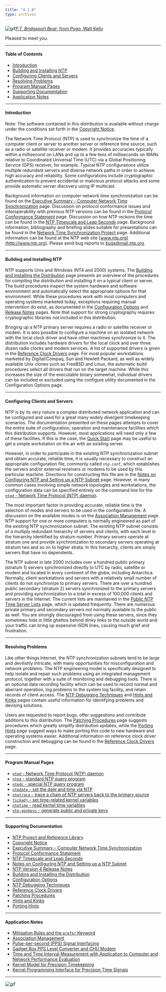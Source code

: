 ```yaml
---
title: "4.1.0"
type: archives
---
```


![gif](/archives/pic/barnstable.gif)[_P.T. Bridgeport Bear_; from _Pogo_, Walt Kelly](/reflib/pictures)

Pleased to meet you.  

* * *

#### Table of Contents

*  [Introduction](/archives/4.1.0/#introduction)
*  [Building and Installing NTP](/archives/4.1.0/#building-and-installing-ntp)
*  [Configuring Clients and Servers](/archives/4.1.0/#configuring-clients-and-servers)
*  [Resolving Problems](/archives/4.1.0/#resolving-problems)
*  [Program Manual Pages](/archives/4.1.0/#program-manual-pages)
*  [Supporting Documentation](/archives/4.1.0/#supporting-documentation)
*  [Application Notes](/archives/4.1.0/#application-notes)

* * *

#### Introduction

Note: The software contained in this distribution is available without charge under the conditions set forth in the [Copyright Notice](/archives/4.1.0/copyright).

The Network Time Protocol (NTP) is used to synchronize the time of a computer client or server to another server or reference time source, such as a radio or satellite receiver or modem. It provides accuracies typically within a millisecond on LANs and up to a few tens of milliseconds on WANs relative to Coordinated Universal Time (UTC) via a Global Positioning Service (GPS) receiver, for example. Typical NTP configurations utilize multiple redundant servers and diverse network paths in order to achieve high accuracy and reliability. Some configurations include cryptographic authentication to prevent accidental or malicious protocol attacks and some provide automatic server discovery using IP multicast.

Background information on computer network time synchronization can be found on the [Executive Summary - Computer Network Time Synchronization](/archives/4.1.0/exec) page. Discussion on protocol conformance issues and interoperability with previous NTP versions can be found in the [Protocol Conformance Statement](/archives/4.1.0/biblio) page. Discussion on how NTP reckons the time can be found in the [NTP Timescale and Leap Seconds](/archives/4.1.0/leap) page. Background information, bibliography and briefing slides suitable for presentations can be found in the [Network Time Synchronization Project](/reflib/ntp) page. Additional information can be found at the NTP web site [www.ntp.org](http://www.ntp.org). Please send bug reports to [<bugs@mail.ntp.org>](mailto:bugs@mail.ntp.org).

* * *

#### Building and Installing NTP

NTP supports Unix and Windows (NT4 and 2000) systems. The [Building and Installing the Distribution](/archives/4.1.0/build) page presents an overview of the procedures for compiling the distribution and installing it on a typical client or server. The build procedures inspect the system hardware and software environment and automatically select the appropriate options for that environment. While these procedures work with most computers and operating systems marketed today, exceptions requiring manual intervention do exist, as documented in the [Configuration Options](/archives/4.1.0/config) and [Release Notes](/archives/4.1.0/release) pages. Note that support for strong cryptography requires cryptographic libraries not included in this distribution.

Bringing up a NTP primary server requires a radio or satellite receiver or modem. It is also possible to configure a machine on an isolated network with the local clock driver and have other machines synchronize to it. The distribution includes hardware drivers for the local clock and over three dozen radio clocks and modem services. A list of supported drivers is given in the [Reference Clock Drivers](/archives/4.1.0/refclock) page. For most popular workstations marketed by Digital/Compaq, Sun and Hewlett Packard, as well as widely available Unix clones such as FreeBSD and Linux, the automatic build procedures select all drivers that run on the target machine. While this increases the size of the executable binary somewhat, individual drivers can be included or excluded using the configure utility documented in the Configuration Options page.

* * *

#### Configuring Clients and Servers

NTP is by its very nature a complex distributed network application and can be configured and used for a great many widely divergent timekeeping scenarios. The documentation presented on these pages attempts to cover the entire suite of configuration, operation and maintenance facilities which this distribution supports. However, most applications will need only a few of these facilities. If this is the case, the [Quick Start](/archives/4.1.0/quick) page may be useful to get a simple workstation on the air with an existing server.

However, in order to participate in the existing NTP synchronization subnet and obtain accurate, reliable time, it is usually necessary to construct an appropriate configuration file, commonly called <code>ntp.conf</code>, which establishes the servers and/or external receivers or modems to be used by this particular machine. Directions for constructing this file are in the [Notes on Configuring NTP and Setting up a NTP Subnet](/archives/4.1.0/notes) page. However, in many common cases involving simple network topologies and workstations, the configuration data can be specified entirely on the command line for the [<code>ntpd</code> - Network Time Protocol (NTP) daemon](/archives/4.1.0/ntpd).

The most important factor in providing accurate, reliable time is the selection of modes and servers to be used in the configuration file. A discussion on the available modes is on the [Association Management](/archives/4.1.0/assoc) page. NTP support for one or more computers is normally engineered as part of the existing NTP synchronization subnet. The existing NTP subnet consists of a multiply redundant hierarchy of servers and clients, with each level in the hierarchy identified by stratum number. Primary servers operate at stratum one and provide synchronization to secondary servers operating at stratum two and so on to higher strata. In this hierarchy, clients are simply servers that have no dependents.

The NTP subnet in late 2000 includes over a hundred public primary (stratum 1) servers synchronized directly to UTC by radio, satellite or modem and located in every continent of the globe, including Antarctica. Normally, client workstations and servers with a relatively small number of clients do not synchronize to primary servers. There are over a hundred public secondary (stratum 2) servers synchronized to the primary servers and providing synchronization to a total in excess of 100,000 clients and servers in the Internet. The current lists are maintained in the [Public NTP Time Server Lists](http://support.ntp.org/bin/view/Servers/WebHome) page, which is updated frequently. There are numerous private primary and secondary servers not normally available to the public as well. You are strongly discouraged from using these servers, since they sometimes hide in little ghettos behind dinky links to the outside world and your traffic can bring up expensive ISDN lines, causing much grief and frustration.

* * *

#### Resolving Problems

Like other things Internet, the NTP synchronization subnets tend to be large and devilishly intricate, with many opportunities for misconfiguration and network problems. The NTP engineering model is specifically designed to help isolate and repair such problems using an integrated management protocol, together with a suite of monitoring and debugging tools. There is an optional data recording facility which can be used to record normal and aberrant operation, log problems to the system log facility, and retain records of client access. The [NTP Debugging Techniques](/archives/4.1.0/debug) and [Hints and Kinks](/archives/4.1.0/hints) pages contain useful information for identifying problems and devising solutions.

Users are requested to report bugs, offer suggestions and contribute additions to this distribution. The [Patching Procedures](/archives/4.1.0/patches) page suggests procedures which greatly simplify distribution updates, while the [Porting Hints](/archives/4.1.0/porting) page suggest ways to make porting this code to new hardware and operating systems easier. Additional information on reference clock driver construction and debugging can be found in the [Reference Clock Drivers](/archives/4.1.0/refclock) page.

* * *

#### Program Manual Pages

*   [<code>ntpd</code> - Network Time Protocol (NTP) daemon](/archives/4.1.0/ntpd)
*   [<code>ntpq</code> - standard NTP query program](/archives/4.1.0/ntpq)
*   [<code>ntpdc</code> - special NTP query program](/archives/4.1.0/ntpdc)
*   [<code>ntpdate</code> - set the date and time via NTP](/archives/4.1.0/ntpdate)
*   [<code>ntptrace</code> - trace a chain of NTP servers back to the primary source](/archives/4.1.0/ntptrace)
*   [<code>tickadj</code> - set time-related kernel variables](/archives/4.1.0/tickadj)
*   [<code>ntptime</code> - read kernel time variables](/archives/4.1.0/ntptime)
*   [<code>ntp-genkeys</code> - generate public and private keys](/archives/4.1.0/genkeys)

* * *

#### Supporting Documentation

*   [NTP Project and Reference Library](/reflib/ntp)
*   [Copyright Notice](/archives/4.1.0/copyright)
*   [Executive Summary - Computer Network Time Synchronization](/archives/4.1.0/exec)
*   [Protocol Conformance Statement](/archives/4.1.0/biblio)
*   [NTP Timescale and Leap Seconds](/archives/4.1.0/leap)
*   [Notes on Configuring NTP and Setting up a NTP Subnet](/archives/4.1.0/notes)
*   [NTP Version 4 Release Notes](/archives/4.1.0/release)
*   [Building and Installing the Distribution](/archives/4.1.0/build)
*   [Configuration Options](/archives/4.1.0/config)
*   [NTP Debugging Techniques](/archives/4.1.0/debug)
*   [Reference Clock Drivers](/archives/4.1.0/refclock)
*   [Patching Procedures](/archives/4.1.0/patches)
*   [Hints and Kinks](/archives/4.1.0/hints)
*   [Porting Hints](/archives/4.1.0/porting)

* * *

#### Application Notes

*   [Mitigation Rules and the <code>prefer</code> Keyword](/archives/4.1.0/prefer)
*   [Association Management](/archives/4.1.0/assoc)
*   [Pulse-per-second (PPS) Signal Interfacing](/archives/4.1.0/pps)
*   [Gadget Box PPS Level Converter and CHU Modem](/archives/4.1.0/gadget)
*   [Time and Time Interval Measurement with Application to Computer and Network Performance Evaluation](/archives/4.1.0/measure)
*   [Kernel Model for Precision Timekeeping](/archives/4.1.0/kern)
*   [Kernel Programming Interface for Precision Time Signals](/archives/4.1.0/kernpps)

* * *

![gif](/archives/pic/pogo1a.gif)